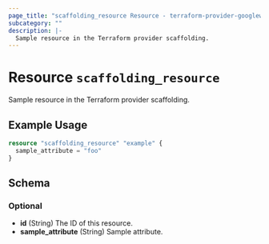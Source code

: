 ```yaml
---
page_title: "scaffolding_resource Resource - terraform-provider-googleworkspace"
subcategory: ""
description: |-
  Sample resource in the Terraform provider scaffolding.
---
```


# Resource `scaffolding_resource`

Sample resource in the Terraform provider scaffolding.

## Example Usage

```terraform
resource "scaffolding_resource" "example" {
  sample_attribute = "foo"
}
```

## Schema

### Optional

- **id** (String) The ID of this resource.
- **sample_attribute** (String) Sample attribute.


